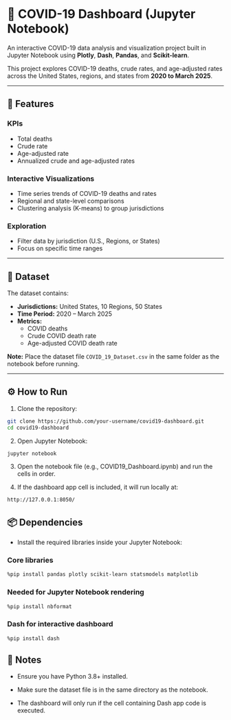 # 🦠 COVID-19 Dashboard (Jupyter Notebook)

An interactive COVID-19 data analysis and visualization project built in Jupyter Notebook using **Plotly**, **Dash**, **Pandas**, and **Scikit-learn**.  

This project explores COVID-19 deaths, crude rates, and age-adjusted rates across the United States, regions, and states from **2020 to March 2025**.

---

## 🚀 Features

### KPIs
- Total deaths  
- Crude rate  
- Age-adjusted rate  
- Annualized crude and age-adjusted rates  

### Interactive Visualizations
- Time series trends of COVID-19 deaths and rates  
- Regional and state-level comparisons  
- Clustering analysis (K-means) to group jurisdictions  

### Exploration
- Filter data by jurisdiction (U.S., Regions, or States)  
- Focus on specific time ranges  

---

## 📂 Dataset

The dataset contains:

- **Jurisdictions:** United States, 10 Regions, 50 States  
- **Time Period:** 2020 – March 2025  
- **Metrics:**  
  - COVID deaths  
  - Crude COVID death rate  
  - Age-adjusted COVID death rate  

**Note:** Place the dataset file `COVID_19_Dataset.csv` in the same folder as the notebook before running.  

---

## ⚙️ How to Run


1. Clone the repository:
```bash
git clone https://github.com/your-username/covid19-dashboard.git
cd covid19-dashboard
```

2. Open Jupyter Notebook:
```bash
jupyter notebook
```

3. Open the notebook file (e.g., COVID19_Dashboard.ipynb) and run the cells in order.

4. If the dashboard app cell is included, it will run locally at:
```bash
http://127.0.0.1:8050/
```
## 📦 Dependencies

- Install the required libraries inside your Jupyter Notebook:

### Core libraries
```bash
%pip install pandas plotly scikit-learn statsmodels matplotlib
```

### Needed for Jupyter Notebook rendering
```bash
%pip install nbformat
```

### Dash for interactive dashboard
```bash
%pip install dash
```

## 📌 Notes

- Ensure you have Python 3.8+ installed.

- Make sure the dataset file is in the same directory as the notebook.

- The dashboard will only run if the cell containing Dash app code is executed.
